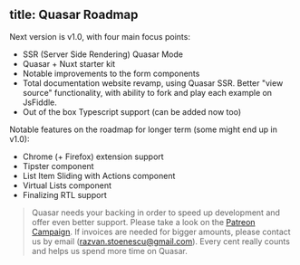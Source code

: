 title: Quasar Roadmap
---

Next version is v1.0, with four main focus points:
* SSR (Server Side Rendering) Quasar Mode
* Quasar + Nuxt starter kit
* Notable improvements to the form components
* Total documentation website revamp, using Quasar SSR. Better "view source" functionality, with ability to fork and play each example on JsFiddle.
* Out of the box Typescript support (can be added now too)

Notable features on the roadmap for longer term (some might end up in v1.0):
* Chrome (+ Firefox) extension support
* Tipster component
* List Item Sliding with Actions component
* Virtual Lists component
* Finalizing RTL support

> Quasar needs your backing in order to speed up development and offer even better support. Please take a look on the [Patreon Campaign](https://www.patreon.com/quasarframework). If invoices are needed for bigger amounts, please contact us by email (razvan.stoenescu@gmail.com). Every cent really counts and helps us spend more time on Quasar.
